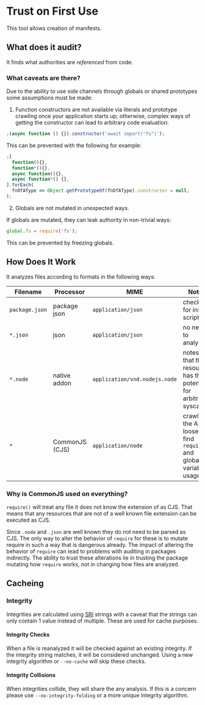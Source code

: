 # Trust on First Use

This tool allows creation of manifests.

## What does it audit?

It finds what authorities are *referenced* from code.

### What caveats are there?

Due to the ability to use side channels through globals or shared prototypes some assumptions must be made:

1. Function constructors are not available via literals and prototype crawling once your application starts up; otherwise, complex ways of getting the constructor can lead to arbitrary code evaluation:

```mjs
;(async function () {}).constructor('await import("fs")');
```

This can be prevented with the following for example:

```mjs
;[
  function(){},
  function*(){},
  async function(){},
  async function*() {},
].forEach(
  fnOfAType => Object.getPrototypeOf(fnOfAType).constructor = null;
);
```

2. Globals are not mutated in unexpected ways.

If globals are mutated, they can leak authority in non-trivial ways:

```mjs
global.fs = require('fs');
```

This can be prevented by freezing globals.

## How Does It Work

It analyzes files according to formats in the following ways:

Filename | Processor | MIME | Notes
---- | ---- | ---- | ---
`package.json` | package json | `application/json` | checks for install scripts
`*.json` | json | `application/json` | no need to analyze
`*.node` | native addon | `application/vnd.nodejs.node` | notes that this resource has the potential for arbitrary syscalls
`*` | CommonJS (CJS) | `application/node` | crawls the AST loosely to find `require()` and global variable usage

### Why is CommonJS used on everything?

`require()` will treat any file it does not know the extension of as CJS. That means that any resources that are not of a well known file extension can be executed as CJS.

Since `.node` and `.json` are well known they do not need to be parsed as CJS. The only way to alter the behavior of `require` for these is to mutate require in such a way that is dangerous already. The impact of altering the behavior of `require` can lead to problems with auditing in packages indirectly. The ability to trust these alterations lie in trusting the package mutating how `require` works, not in changing how files are analyzed.

## Cacheing

### Integrity

Integrities are calculated using [SRI](https://www.w3.org/TR/SRI/#the-integrity-attribute) strings with a caveat that the strings can only contain 1 value instead of multiple. These are used for cache purposes.

#### Integrity Checks

When a file is reanalyzed it will be checked against an existing integrity. If the integrity string matches, it will be considered unchanged. Using a new integrity algorithm or `--no-cache` will skip these checks.

#### Integrity Collisions 

When integrities collide, they will share the any analysis. If this is a concern please use `--no-integrity-folding` or a more unique integrity algorithm.

